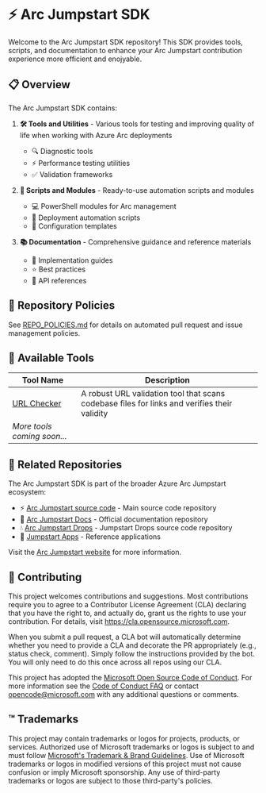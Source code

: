 # ⚡ Arc Jumpstart SDK

Welcome to the Arc Jumpstart SDK repository! This SDK provides tools, scripts, and documentation to enhance your Arc Jumpstart contribution experience more efficient and enojyable.

## 📋 Overview

The Arc Jumpstart SDK contains:

1. **🛠️ Tools and Utilities** - Various tools for testing and improving quality of life when working with Azure Arc deployments
   - 🔍 Diagnostic tools
   - ⚡ Performance testing utilities
   - ✅ Validation frameworks

2. **📜 Scripts and Modules** - Ready-to-use automation scripts and modules
   - 💻 PowerShell modules for Arc management
   - 🔄 Deployment automation scripts
   - 📝 Configuration templates

3. **📚 Documentation** - Comprehensive guidance and reference materials
   - 📖 Implementation guides
   - ⭐ Best practices
   - 🔌 API references

## 📑 Repository Policies

See [REPO_POLICIES.md](./REPO_POLICIES.md) for details on automated pull request and issue management policies.

## 🧰 Available Tools

| Tool Name | Description |
|-----------|-------------|
| [URL Checker](/tools/url-checker/README.md) | A robust URL validation tool that scans codebase files for links and verifies their validity |
| *More tools coming soon...* | |

## 🔗 Related Repositories

The Arc Jumpstart SDK is part of the broader Azure Arc Jumpstart ecosystem:

- ⚡ [Arc Jumpstart source code](https://github.com/microsoft/azure_arc) - Main source code repository
- 📄 [Arc Jumpstart Docs](https://github.com/Azure/arc_jumpstart_docs) - Official documentation repository
- 💧 [Arc Jumpstart Drops](https://github.com/Azure/arc_jumpstart_drops) - Jumpstart Drops source code repository
- 💾 [Jumpstart Apps](https://github.com/Azure/jumpstart-apps) - Reference applications

Visit the [Arc Jumpstart website](https://azurearcjumpstart.io) for more information.

## 👥 Contributing

This project welcomes contributions and suggestions.  Most contributions require you to agree to a
Contributor License Agreement (CLA) declaring that you have the right to, and actually do, grant us
the rights to use your contribution. For details, visit https://cla.opensource.microsoft.com.

When you submit a pull request, a CLA bot will automatically determine whether you need to provide
a CLA and decorate the PR appropriately (e.g., status check, comment). Simply follow the instructions
provided by the bot. You will only need to do this once across all repos using our CLA.

This project has adopted the [Microsoft Open Source Code of Conduct](https://opensource.microsoft.com/codeofconduct/).
For more information see the [Code of Conduct FAQ](https://opensource.microsoft.com/codeofconduct/faq/) or
contact [opencode@microsoft.com](mailto:opencode@microsoft.com) with any additional questions or comments.

## ™️ Trademarks

This project may contain trademarks or logos for projects, products, or services. Authorized use of Microsoft 
trademarks or logos is subject to and must follow 
[Microsoft's Trademark & Brand Guidelines](https://www.microsoft.com/en-us/legal/intellectualproperty/trademarks/usage/general).
Use of Microsoft trademarks or logos in modified versions of this project must not cause confusion or imply Microsoft sponsorship.
Any use of third-party trademarks or logos are subject to those third-party's policies.
